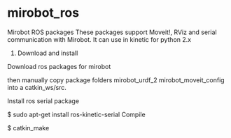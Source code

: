 # mirobot_ros
Mirobot ROS packages
These packages support Moveit!, RViz and serial communication with Mirobot.
It can use in kinetic for python 2.x

1. Download and install

Download ros packages for mirobot

then manually copy package folders mirobot_urdf_2 mirobot_moveit_config into a catkin_ws/src.

Install ros serial package

$ sudo apt-get install ros-kinetic-serial
Compile

$ catkin_make

